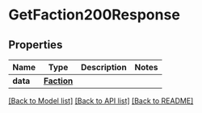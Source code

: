 # GetFaction200Response

## Properties
Name | Type | Description | Notes
------------ | ------------- | ------------- | -------------
**data** | [**Faction**](Faction.md) |  | 

[[Back to Model list]](../README.md#documentation-for-models) [[Back to API list]](../README.md#documentation-for-api-endpoints) [[Back to README]](../README.md)



